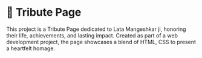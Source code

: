 
# 🌟 Tribute Page

This project is a Tribute Page dedicated to Lata Mangeshkar ji, honoring their life, achievements, and lasting impact. Created as part of a web development project, the page showcases a blend of HTML, CSS to present a heartfelt homage.
